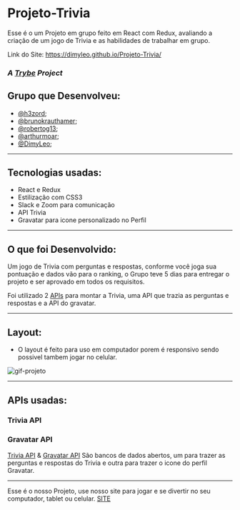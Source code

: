 # Projeto-Trivia
Esse é o um Projeto em grupo feito em React com Redux, avaliando a criação de um jogo de Trivia e as habilidades de trabalhar em grupo.

Link do Site: <a href='https://dimyleo.github.io/Projeto-Trivia/' target='_blank'>https://dimyleo.github.io/Projeto-Trivia/<a/>

### _A [Trybe](https://www.betrybe.com/) Project_

## Grupo que Desenvolveu:

  - [@h3zord](https://github.com/h3zord);
  - [@brunokrauthamer](https://github.com/brunokrauthamer);
  - [@robertog13](https://github.com/robertog13);
  - [@arthurmoar](https://github.com/arthurmoar);
  - [@DimyLeo](https://github.com/DimyLeo);

---
## Tecnologias usadas:

  - React e Redux
  - Estilização com CSS3
  - Slack e Zoom para comunicação
  - API Trivia
  - Gravatar para icone personalizado no Perfil

---
## O que foi Desenvolvido:

Um jogo de Trivia com perguntas e respostas, conforme você joga sua pontuação e dados vão para o ranking, 
o Grupo teve 5 dias para entregar o projeto e ser aprovado em todos os requisitos.

Foi utilizado 2 [APIs](#apis-usadas) para montar a Trivia, uma API que trazia as perguntas e respostas e a API do gravatar.

---
## Layout:
  
  - O layout é feito para uso em computador porem é responsivo sendo possivel tambem jogar no celular.
  <img src='/Trivia-GIFF.gif' alt='gif-projeto' />
  
---
## APIs usadas:
### Trivia API
### Gravatar API

[Trivia API](https://opentdb.com/api_config.php) & [Gravatar API](https://br.gravatar.com/site/implement/hash/) São bancos de dados abertos, um para trazer as perguntas e respostas do Trivia e outra para trazer o icone do perfil Gravatar.

---
Esse é o nosso Projeto, use nosso site para jogar e se divertir no seu computador, tablet ou celular. <a href='https://dimyleo.github.io/Projeto-Trivia/'>SITE</a>

